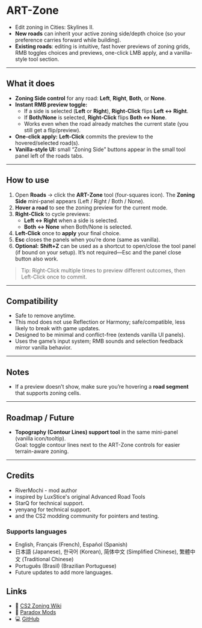 ﻿# ART-Zone

- Edit zoning in Cities: Skylines II.
- **New roads** can inherit your active zoning side/depth choice (so your preference carries forward while building).
- **Existing roads**: editing is intuitive, fast hover previews of zoning grids, RMB toggles choices and previews, one-click LMB apply, and a vanilla-style tool section.

---

## What it does
- **Zoning Side control** for any road: **Left**, **Right**, **Both**, or **None**.
- **Instant RMB preview toggle:**
  - If a side is selected (**Left** or **Right**), **Right-Click** flips **Left ↔ Right**.
  - If **Both/None** is selected, **Right-Click** flips **Both ↔ None**.
  - Works even when the road already matches the current state (you still get a flip/preview).
- **One-click apply:** **Left-Click** commits the preview to the hovered/selected road(s).
- **Vanilla-style UI:** small “Zoning Side” buttons appear in the small tool panel left of the roads tabs.

---

## How to use
1. Open **Roads** → click the **ART-Zone** tool (four-squares icon). The **Zoning Side** mini-panel appears (Left / Right / Both / None).
2. **Hover a road** to see the zoning preview for the current mode.
3. **Right-Click** to cycle previews:
   - **Left ↔ Right** when a side is selected.
   - **Both ↔ None** when Both/None is selected.
4. **Left-Click** once to **apply** your final choice.
5. **Esc** closes the panels when you’re done (same as vanilla).
6. **Optional:** **Shift+Z** can be used as a shortcut to open/close the tool panel (if bound on your setup). It’s not required—Esc and the panel close button also work.

> Tip: Right-Click multiple times to preview different outcomes, then Left-Click once to commit.

---

## Compatibility
- Safe to remove anytime.
- This mod does not use Reflection or Harmony; safe/compatible, less likely to break with game updates.
- Designed to be minimal and conflict-free (extends vanilla UI panels).
- Uses the game’s input system; RMB sounds and selection feedback mirror vanilla behavior.

---

## Notes
- If a preview doesn’t show, make sure you’re hovering a **road segment** that supports zoning cells.

---

## Roadmap / Future
- **Topography (Contour Lines) support tool** in the same mini-panel (vanilla icon/tooltip).  
  Goal: toggle contour lines next to the ART-Zone controls for easier terrain-aware zoning.

---

## Credits
* RiverMochi - mod author
* inspired by LuxStice's original Advanced Road Tools
* StarQ for technical support.
* yenyang for technical support.
* and the CS2 modding community for pointers and testing.

### Supports languages
* English, Français (French), Español (Spanish)
* 日本語 (Japanese), 한국어 (Korean), 简体中文 (Simplified Chinese), 繁體中文 (Traditional Chinese)
* Português (Brasil) (Brazilian Portuguese)
* Future updates to add more languages.

## Links
- 📘 [CS2 Zoning Wiki](https://cs2.paradoxwikis.com/Zoning)
- 🧩 [Paradox Mods](tbd)
- 💻 [GitHub](https://github.com/River-Mochi/ARTZone)
